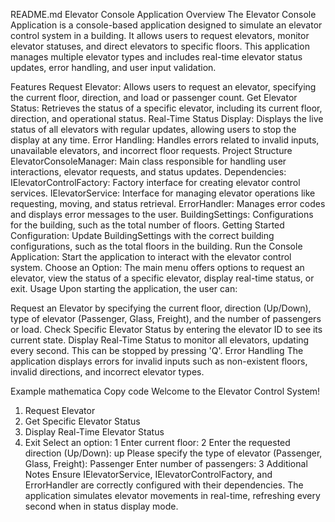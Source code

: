 README.md
Elevator Console Application
Overview
The Elevator Console Application is a console-based application designed to simulate an elevator control system in a building. It allows users to request elevators, monitor elevator statuses, and direct elevators to specific floors. This application manages multiple elevator types and includes real-time elevator status updates, error handling, and user input validation.

Features
Request Elevator: Allows users to request an elevator, specifying the current floor, direction, and load or passenger count.
Get Elevator Status: Retrieves the status of a specific elevator, including its current floor, direction, and operational status.
Real-Time Status Display: Displays the live status of all elevators with regular updates, allowing users to stop the display at any time.
Error Handling: Handles errors related to invalid inputs, unavailable elevators, and incorrect floor requests.
Project Structure
ElevatorConsoleManager: Main class responsible for handling user interactions, elevator requests, and status updates.
Dependencies:
IElevatorControlFactory: Factory interface for creating elevator control services.
IElevatorService: Interface for managing elevator operations like requesting, moving, and status retrieval.
ErrorHandler: Manages error codes and displays error messages to the user.
BuildingSettings: Configurations for the building, such as the total number of floors.
Getting Started
Configuration: Update BuildingSettings with the correct building configurations, such as the total floors in the building.
Run the Console Application: Start the application to interact with the elevator control system.
Choose an Option: The main menu offers options to request an elevator, view the status of a specific elevator, display real-time status, or exit.
Usage
Upon starting the application, the user can:

Request an Elevator by specifying the current floor, direction (Up/Down), type of elevator (Passenger, Glass, Freight), and the number of passengers or load.
Check Specific Elevator Status by entering the elevator ID to see its current state.
Display Real-Time Status to monitor all elevators, updating every second. This can be stopped by pressing 'Q'.
Error Handling
The application displays errors for invalid inputs such as non-existent floors, invalid directions, and incorrect elevator types.

Example
mathematica
Copy code
Welcome to the Elevator Control System!
1. Request Elevator
2. Get Specific Elevator Status
3. Display Real-Time Elevator Status
4. Exit
Select an option: 1
Enter current floor: 2
Enter the requested direction (Up/Down): up
Please specify the type of elevator (Passenger, Glass, Freight): Passenger
Enter number of passengers: 3
Additional Notes
Ensure IElevatorService, IElevatorControlFactory, and ErrorHandler are correctly configured with their dependencies.
The application simulates elevator movements in real-time, refreshing every second when in status display mode.

